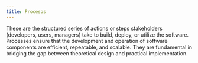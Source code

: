 ```yaml
---
title: Procesos
---
```

These are the structured series of actions or steps stakeholders (developers, users, managers) take to build, deploy, or utilize the software. Processes ensure that the development and operation of software components are efficient, repeatable, and scalable. They are fundamental in bridging the gap between theoretical design and practical implementation.